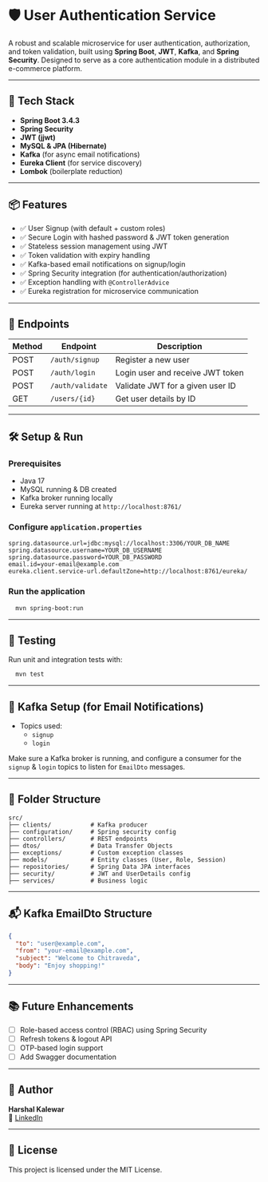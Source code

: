 # 🛡️ User Authentication Service

A robust and scalable microservice for user authentication, authorization, and token validation, built using **Spring Boot**, **JWT**, **Kafka**, and **Spring Security**. Designed to serve as a core authentication module in a distributed e-commerce platform.

---

## 🔧 Tech Stack

- **Spring Boot 3.4.3**
- **Spring Security**
- **JWT (jjwt)**
- **MySQL & JPA (Hibernate)**
- **Kafka** (for async email notifications)
- **Eureka Client** (for service discovery)
- **Lombok** (boilerplate reduction)

---

## 📦 Features

- ✅ User Signup (with default + custom roles)
- ✅ Secure Login with hashed password & JWT token generation
- ✅ Stateless session management using JWT
- ✅ Token validation with expiry handling
- ✅ Kafka-based email notifications on signup/login
- ✅ Spring Security integration (for authentication/authorization)
- ✅ Exception handling with `@ControllerAdvice`
- ✅ Eureka registration for microservice communication

---

## 🔐 Endpoints

| Method | Endpoint         | Description                       |
|--------|------------------|-----------------------------------|
| POST   | `/auth/signup`   | Register a new user               |
| POST   | `/auth/login`    | Login user and receive JWT token  |
| POST   | `/auth/validate` | Validate JWT for a given user ID  |
| GET    | `/users/{id}`    | Get user details by ID            |

---

## 🛠️ Setup & Run

### Prerequisites

- Java 17
- MySQL running & DB created
- Kafka broker running locally
- Eureka server running at `http://localhost:8761/`

### Configure `application.properties`

```properties
spring.datasource.url=jdbc:mysql://localhost:3306/YOUR_DB_NAME
spring.datasource.username=YOUR_DB_USERNAME
spring.datasource.password=YOUR_DB_PASSWORD
email.id=your-email@example.com
eureka.client.service-url.defaultZone=http://localhost:8761/eureka/
```

### Run the application

```bash
  mvn spring-boot:run
```

---

## 🧪 Testing

Run unit and integration tests with:

```bash
  mvn test
```

---

## 📡 Kafka Setup (for Email Notifications)

- Topics used:
  - `signup`
  - `login`

Make sure a Kafka broker is running, and configure a consumer for the `signup` & `login` topics to listen for `EmailDto` messages.

---

## 🧱 Folder Structure

```
src/
├── clients/           # Kafka producer
├── configuration/     # Spring security config
├── controllers/       # REST endpoints
├── dtos/              # Data Transfer Objects
├── exceptions/        # Custom exception classes
├── models/            # Entity classes (User, Role, Session)
├── repositories/      # Spring Data JPA interfaces
├── security/          # JWT and UserDetails config
├── services/          # Business logic

```

---

## 📬 Kafka EmailDto Structure

```json
{
  "to": "user@example.com",
  "from": "your-email@example.com",
  "subject": "Welcome to Chitraveda",
  "body": "Enjoy shopping!"
}
```

---

## 📚 Future Enhancements

- [ ] Role-based access control (RBAC) using Spring Security
- [ ] Refresh tokens & logout API
- [ ] OTP-based login support
- [ ] Add Swagger documentation

---

## 👤 Author

**Harshal Kalewar**  
🔗 [LinkedIn](https://www.linkedin.com/in/harshal-kalewar)

---

## 📝 License

This project is licensed under the MIT License.
